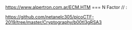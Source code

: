 https://www.alpertron.com.ar/ECM.HTM     === N Factor // : 

https://github.com/netanelc305/picoCTF-2019/tree/master/Cryptography/b00tl3gRSA3
